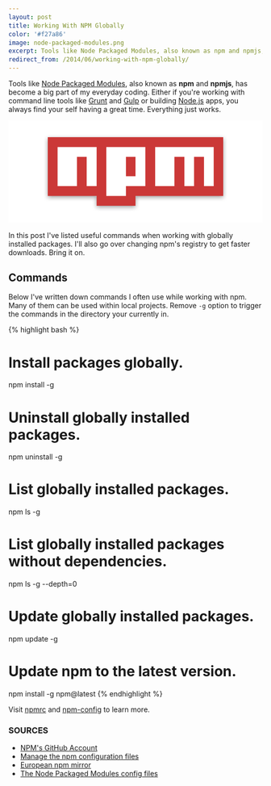 ```yaml
---
layout: post
title: Working With NPM Globally
color: '#f27a86'
image: node-packaged-modules.png
excerpt: Tools like Node Packaged Modules, also known as npm and npmjs, has become a big part of my everyday coding. Either if you're working with command line tools like Grunt and Gulp or building Node.js apps, you always find your self having a great time. Everything just works.
redirect_from: /2014/06/working-with-npm-globally/
---
```


Tools like [Node Packaged Modules](https://npmjs.org/), also known as **npm** and **npmjs**, has become a big part of my everyday coding. Either if you're working with command line tools like [Grunt](http://gruntjs.com/) and [Gulp](http://gulpjs.com/) or building [Node.js](http://nodejs.org/) apps, you always find your self having a great time. Everything just works.

[<img src="/images/node-packaged-modules.png" alt="{{post.title}}">](/images/node-packaged-modules.png)

In this post I've listed useful commands when working with globally installed packages. I'll also go over changing npm's registry to get faster downloads. Bring it on.

## Commands

Below I've written down commands I often use while working with npm. Many of them can be used within local projects. Remove `-g` option  to trigger the commands in the directory your currently in.

{% highlight bash %}
# Install packages globally.
npm install -g <package-name>

# Uninstall globally installed packages.
npm uninstall -g <package-name>

# List globally installed packages.
npm ls -g

# List globally installed packages without dependencies.
npm ls -g --depth=0

# Update globally installed packages.
npm update -g

# Update npm to the latest version.
npm install -g npm@latest
{% endhighlight %}

Visit [npmrc](https://npmjs.org/doc/files/npmrc.html) and [npm-config](https://npmjs.org/doc/config.html) to learn more.

### SOURCES
- [NPM's GitHub Account](https://github.com/npm)
- [Manage the npm configuration files](https://npmjs.org/doc/files/npmrc.html)
- [European npm mirror](http://npmjs.eu/)
- [The Node Packaged Modules config files](https://npmjs.org/doc/files/npmrc.html)
